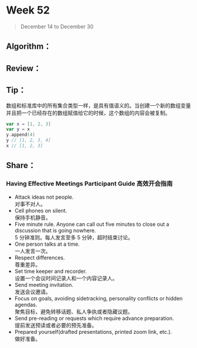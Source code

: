 # Week 52

> December 14 to December 30

## Algorithm：


## Review：


## Tip：
数组和标准库中的所有集合类型一样，是具有值语义的。当创建一个新的数组变量并且把一个已经存在的数组赋值给它的时候，这个数组的内容会被复制。

```swift
var x = [1, 2, 3]
var y = x
y.append(4)
y // [1, 2, 3, 4]
x // [1, 2, 3]
```

## Share：
### Having Effective Meetings Participant Guide 高效开会指南
- Attack ideas not people.  
对事不对人。
- Cell phones on silent.  
保持手机静音。
- Five minute rule. Anyone can call out five minutes to close out a discussion that is going nowhere.   
5 分钟准则。每人发言至多 5 分钟，超时结束讨论。
- One person talks at a time.  
一人发言一次。
- Respect differences.  
尊重差异。
- Set time keeper and recorder.  
设置一个会议时间记录人和一个内容记录人。
- Send meeting invitation.  
发送会议邀请。
- Focus on goals, avoiding sidetracking, personality conflicts or hidden agendas.  
聚焦目标，避免转移话题、私人争执或者隐藏议题。
- Send pre-reading or requests which require advance preparation.  
提前发送预读或者必要的预先准备。
- Prepared yourself(drafted presentations, printed zoom link, etc.).  
做好准备。

